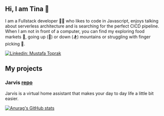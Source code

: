 ## Hi, I am Tina 👋

I am a Fullstack developer 👩‍💻 who likes to code in Javascript, enjoys talking about serverless architecture and is searching for the perfect CICD pipeline. When I am not in front of a computer, you can find my exploring food markets 🥡, going up (🥾) or down (🏂) mountains or struggling with finger picking 🎸.

[![Linkedin: Mustafa Toprak](https://img.shields.io/badge/-Mustafa_toprak-blue?style=flat-square&logo=Linkedin&logoColor=white&link=https://www.linkedin.com/in/mustafatoprak1/)](https://www.linkedin.com/in/mustafatoprak1/)

## My projects

### Jarvis [repo]([https://github.com/jarvis](https://github.com/mustafatoprak2/Jarvis)) 
Jarvis is a virtual home assistant that makes your day to day life a little bit easier.

[![Anurag's GitHub stats](https://github-readme-stats.vercel.app/api?username=mustafatoprak2&count_private=true&show_icons=true&theme=dark)](https://github.com/anuraghazra/github-readme-stats)
